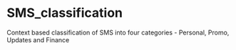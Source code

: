# SMS_classification
Context based classification of SMS into four categories - Personal, Promo, Updates and Finance
